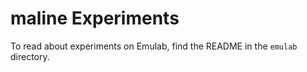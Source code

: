maline Experiments
==================

To read about experiments on Emulab, find the README in the `emulab`
directory.
